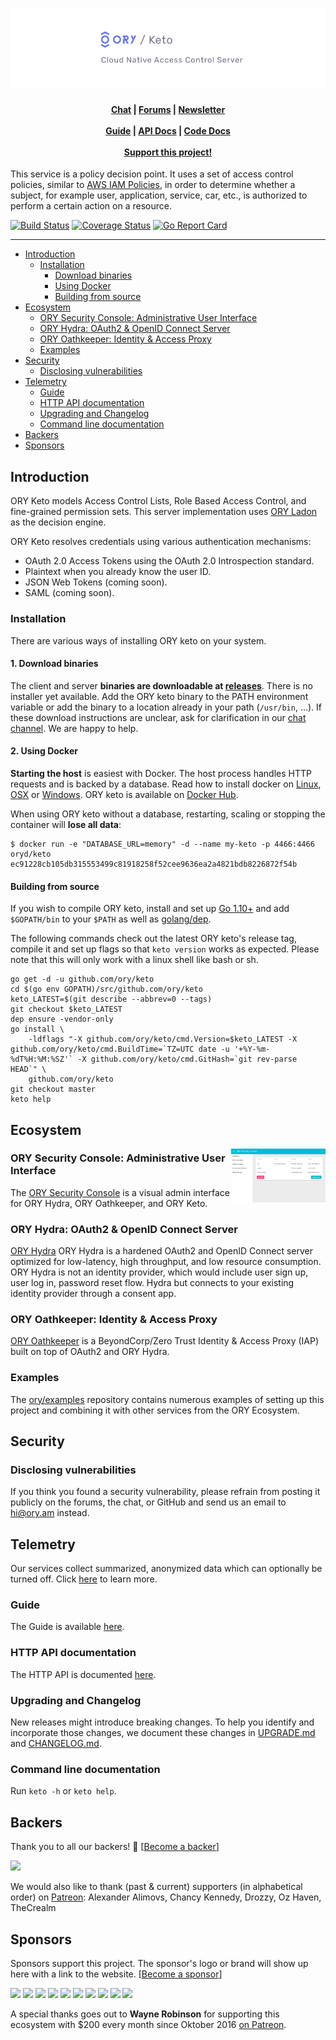 <h1 align="center"><img src="./docs/images/banner_keto.png" alt="ORY Keto - Open Source & Cloud Native Access Control Server"></h1>

<h4 align="center">    
    <a href="https://discord.gg/PAMQWkr">Chat</a> |
    <a href="https://community.ory.am/">Forums</a> |
    <a href="http://eepurl.com/di390P">Newsletter</a><br/><br/>
    <a href="https://www.ory.sh/docs/guides/master/keto/">Guide</a> |
    <a href="https://www.ory.sh/docs/api/keto?version=master">API Docs</a> |
    <a href="https://godoc.org/github.com/ory/keto">Code Docs</a><br/><br/>
    <a href="https://opencollective.com/ory">Support this project!</a>
</h4>

This service is a policy decision point. It uses a set of access control policies, similar to
[AWS IAM Policies](https://docs.aws.amazon.com/IAM/latest/UserGuide/access_policies.html), in order to determine whether
a subject, for example user, application, service, car, etc., is authorized to perform a certain action on a resource.

<p align="left">
    <a href="https://circleci.com/gh/ory/keto/tree/master"><img src="https://circleci.com/gh/ory/keto/tree/master.svg?style=shield" alt="Build Status"></a>
    <a href="https://coveralls.io/github/ory/keto?branch=master"><img src="https://coveralls.io/repos/ory/keto/badge.svg?branch=master&service=github" alt="Coverage Status"></a>
    <a href="https://goreportcard.com/report/github.com/ory/keto"><img src="https://goreportcard.com/badge/github.com/ory/keto" alt="Go Report Card"></a>
</p>


---

<!-- START doctoc generated TOC please keep comment here to allow auto update -->
<!-- DON'T EDIT THIS SECTION, INSTEAD RE-RUN doctoc TO UPDATE -->


- [Introduction](#introduction)
  - [Installation](#installation)
    - [Download binaries](#download-binaries)
    - [Using Docker](#using-docker)
    - [Building from source](#building-from-source)
- [Ecosystem](#ecosystem)
  - [ORY Security Console: Administrative User Interface](#ory-security-console-administrative-user-interface)
  - [ORY Hydra: OAuth2 & OpenID Connect Server](#ory-hydra-oauth2--openid-connect-server)
  - [ORY Oathkeeper: Identity & Access Proxy](#ory-oathkeeper-identity--access-proxy)
  - [Examples](#examples)
- [Security](#security)
  - [Disclosing vulnerabilities](#disclosing-vulnerabilities)
- [Telemetry](#telemetry)
  - [Guide](#guide)
  - [HTTP API documentation](#http-api-documentation)
  - [Upgrading and Changelog](#upgrading-and-changelog)
  - [Command line documentation](#command-line-documentation)
- [Backers](#backers)
- [Sponsors](#sponsors)

<!-- END doctoc generated TOC please keep comment here to allow auto update -->

## Introduction

ORY Keto models Access Control Lists, Role Based Access Control, and fine-grained permission sets.
This server implementation uses [ORY Ladon](https://github.com/ory/ladon) as the decision engine.

ORY Keto resolves credentials using various authentication mechanisms:

* OAuth 2.0 Access Tokens using the OAuth 2.0 Introspection standard.
* Plaintext when you already know the user ID.
* JSON Web Tokens (coming soon).
* SAML (coming soon).

### Installation

There are various ways of installing ORY keto on your system.

#### 1. Download binaries

The client and server **binaries are downloadable at [releases](https://github.com/ory/keto/releases)**.
There is no installer yet available. Add the ORY keto binary to the PATH environment variable or add
the binary to a location already in your path (`/usr/bin`, ...).
If these download instructions are unclear, ask for clarification in our [chat channel](https://www.ory.sh/chat). We are happy to help.

#### 2. Using Docker

**Starting the host** is easiest with Docker. The host process handles HTTP requests and is backed by a database.
Read how to install docker on [Linux](https://docs.docker.com/linux/), [OSX](https://docs.docker.com/mac/) or
[Windows](https://docs.docker.com/windows/). ORY keto is available on [Docker Hub](https://hub.docker.com/r/oryd/keto/).

When using ORY keto without a database, restarting, scaling
or stopping the container will **lose all data**:

```
$ docker run -e "DATABASE_URL=memory" -d --name my-keto -p 4466:4466 oryd/keto
ec91228cb105db315553499c81918258f52cee9636ea2a4821bdb8226872f54b
```

#### Building from source

If you wish to compile ORY keto, install and set up [Go 1.10+](https://golang.org/) and add `$GOPATH/bin`
to your `$PATH` as well as [golang/dep](http://github.com/golang/dep).

The following commands check out the latest ORY keto's release tag, compile it and set up flags so that `keto version`
works as expected. Please note that this will only work with a linux shell like bash or sh.

```
go get -d -u github.com/ory/keto
cd $(go env GOPATH)/src/github.com/ory/keto
keto_LATEST=$(git describe --abbrev=0 --tags)
git checkout $keto_LATEST
dep ensure -vendor-only
go install \
    -ldflags "-X github.com/ory/keto/cmd.Version=$keto_LATEST -X github.com/ory/keto/cmd.BuildTime=`TZ=UTC date -u '+%Y-%m-%dT%H:%M:%SZ'` -X github.com/ory/keto/cmd.GitHash=`git rev-parse HEAD`" \
    github.com/ory/keto
git checkout master
keto help
```

## Ecosystem

<a href="https://console.ory.am/auth/login">
    <img align="right" width="30%" src="docs/images/sec-console.png" alt="ORY Security Console">
</a>

### ORY Security Console: Administrative User Interface

The [ORY Security Console](https://console.ory.am/auth/login) is a visual admin interface for ORY Hydra,
ORY Oathkeeper, and ORY Keto.

### ORY Hydra: OAuth2 & OpenID Connect Server

[ORY Hydra](https://github.com/ory/hydra) ORY Hydra is a hardened OAuth2 and OpenID Connect server optimized
for low-latency, high throughput, and low resource consumption. ORY Hydra is not an identity provider, which would include 
user sign up, user log in, password reset flow. Hydra but connects to your existing identity provider through a consent app.

### ORY Oathkeeper: Identity & Access Proxy

[ORY Oathkeeper](https://github.com/ory/oathkeeper) is a BeyondCorp/Zero Trust Identity & Access Proxy (IAP) built
on top of OAuth2 and ORY Hydra.

### Examples

The [ory/examples](https://github.com/ory/examples) repository contains numerous examples of setting up this project and combining it with other services from the ORY Ecosystem.

## Security

### Disclosing vulnerabilities

If you think you found a security vulnerability, please refrain from posting it publicly on the forums, the chat, or GitHub
and send us an email to [hi@ory.am](mailto:hi@ory.am) instead.

## Telemetry

Our services collect summarized, anonymized data which can optionally be turned off. Click
[here](https://www.ory.sh/docs/guides/master/telemetry/) to learn more.

### Guide

The Guide is available [here](https://www.ory.sh/docs/guides/master/keto/).

### HTTP API documentation

The HTTP API is documented [here](https://www.ory.sh/docs/api/keto?version=master).

### Upgrading and Changelog

New releases might introduce breaking changes. To help you identify and incorporate those changes, we document these
changes in [UPGRADE.md](./UPGRADE.md) and [CHANGELOG.md](./CHANGELOG.md).

### Command line documentation

Run `keto -h` or `keto help`.

## Backers

Thank you to all our backers! 🙏 [[Become a backer](https://opencollective.com/ory#backer)]

<a href="https://opencollective.com/ory#backers" target="_blank"><img src="https://opencollective.com/ory/backers.svg?width=890"></a>

We would also like to thank (past & current) supporters (in alphabetical order) on [Patreon](https://www.patreon.com/_ory): Alexander Alimovs, Chancy Kennedy, Drozzy, Oz Haven, TheCrealm

## Sponsors

Sponsors support this project. The sponsor's logo or brand will show up here with a link to the website. [[Become a sponsor](https://opencollective.com/ory#sponsor)]

<a href="https://opencollective.com/ory/sponsor/0/website" target="_blank"><img src="https://opencollective.com/ory/sponsor/0/avatar.svg"></a>
<a href="https://opencollective.com/ory/sponsor/1/website" target="_blank"><img src="https://opencollective.com/ory/sponsor/1/avatar.svg"></a>
<a href="https://opencollective.com/ory/sponsor/2/website" target="_blank"><img src="https://opencollective.com/ory/sponsor/2/avatar.svg"></a>
<a href="https://opencollective.com/ory/sponsor/3/website" target="_blank"><img src="https://opencollective.com/ory/sponsor/3/avatar.svg"></a>
<a href="https://opencollective.com/ory/sponsor/4/website" target="_blank"><img src="https://opencollective.com/ory/sponsor/4/avatar.svg"></a>
<a href="https://opencollective.com/ory/sponsor/5/website" target="_blank"><img src="https://opencollective.com/ory/sponsor/5/avatar.svg"></a>
<a href="https://opencollective.com/ory/sponsor/6/website" target="_blank"><img src="https://opencollective.com/ory/sponsor/6/avatar.svg"></a>
<a href="https://opencollective.com/ory/sponsor/7/website" target="_blank"><img src="https://opencollective.com/ory/sponsor/7/avatar.svg"></a>
<a href="https://opencollective.com/ory/sponsor/8/website" target="_blank"><img src="https://opencollective.com/ory/sponsor/8/avatar.svg"></a>
<a href="https://opencollective.com/ory/sponsor/9/website" target="_blank"><img src="https://opencollective.com/ory/sponsor/9/avatar.svg"></a>

A special thanks goes out to **Wayne Robinson** for supporting this ecosystem with $200 every month since Oktober 2016 [on Patreon](https://www.patreon.com/_ory).
